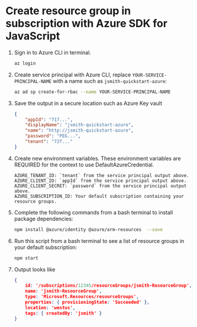 # Create resource group in subscription with Azure SDK for JavaScript

1. Sign in to Azure CLI in terminal. 

    ```bash
    az login     
    ```


1. Create service principal with Azure CLI, replace `YOUR-SERVICE-PRINCIPAL-NAME` with a name 
    such as `jsmith-quickstart-azure`: 

    ```bash
    az ad sp create-for-rbac --name YOUR-SERVICE-PRINCIPAL-NAME   
    ```

1. Save the output in a secure location such as Azure Key vault

    ```json
    {
        "appId": "717...",
        "displayName": "jsmith-quickstart-azure",
        "name": "http://jsmith-quickstart-azure",
        "password": "PEG...",
        "tenant": "72f..."
    }
    ```

1. Create new environment variables. These environment variables are REQUIRED for the context to use DefaultAzureCredential.

    ```
    AZURE_TENANT_ID: `tenant` from the service principal output above.
    AZURE_CLIENT_ID: `appId` from the service principal output above.
    AZURE_CLIENT_SECRET: `password` from the service principal output above.
    AZURE_SUBSCRIPTION_ID: Your default subscription containing your resource groups.
    ```                             

1. Complete the following commands from a bash terminal to install package dependencies:

    ```bash
    npm install @azure/identity @azure/arm-resources  --save
    ```

1. Run this script from a bash terminal to see a list of resource groups in your default subscription:

    ```bash
    npm start
    ```

1. Output looks like

    ```JSON
    {
        id: '/subscriptions/12345/resourceGroups/jsmith-ResourceGroup',
        name: 'jsmith-ResourceGroup',
        type: 'Microsoft.Resources/resourceGroups',
        properties: { provisioningState: 'Succeeded' },
        location: 'westus',
        tags: { createdBy: 'jsmith' }
    } 
    ```